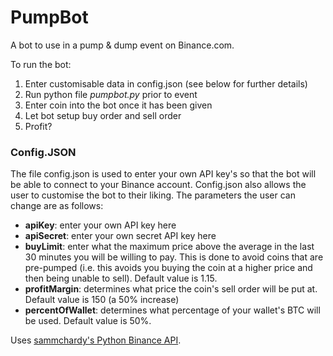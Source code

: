 # PumpBot
 A bot to use in a pump & dump event on Binance.com.
 
 To run the bot:
 1. Enter customisable data in config.json (see below for further details)
 2. Run python file *pumpbot.py* prior to event
 3. Enter coin into the bot once it has been given
 4. Let bot setup buy order and sell order 
 5. Profit?
 
 
 ### Config.JSON
 The file config.json is used to enter your own API key's so that the bot will be able to connect to your Binance account. Config.json also allows the user to customise the bot to their liking. The parameters the user can change are as follows:
 - **apiKey**: enter your own API key here
 - **apiSecret**: enter your own secret API key here
 - **buyLimit**: enter what the maximum price above the average in the last 30 minutes you will be willing to pay. This is done to avoid coins that are pre-pumped (i.e. this avoids you buying the coin at a higher price and then being unable to sell). Default value is 1.15.
 - **profitMargin**: determines what price the coin's sell order will be put at. Default value is 150 (a 50% increase)
 - **percentOfWallet**: determines what percentage of your wallet's BTC will be used. Default value is 50%.


Uses [sammchardy's Python Binance API](https://github.com/sammchardy/python-binance).
